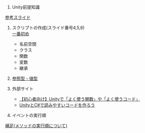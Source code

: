 1. Unity前提知識  

[参考スライド](https://drive.google.com/drive/folders/1wERc8OBgpYX3IYyQwG1kEKyiMEyuSYhc)


   1. スクリプトの作成(スライド番号4,5,6)  
      [一番初め](https://docs.google.com/presentation/d/1IqIA1zVIiNqAuvInyHzmv8hJiMidcBx5e0E52WCuGtM/edit#slide=id.g1199c5f4c43_1_130)
      - 名前空間
      - クラス
      - 関数
      - 変数
      - 継承
        
   2. [参照型・値型](2_Value_and_Reference/index1_2_Value_and_Reference.md)

   3. 外部サイト
      + <a href="   https://tempura-kingdom.jp/unity_learn/" target="_blank">【初心者向け】Unityで「よく使う関数」や「よく使うコード」</a>
      + <a href="https://tempura-kingdom.jp/unisharp/#LINQusersSelectuser_gt_userIdWhereid_gt_id_1First" target="_blank">UnityとC#で読みやすいコードを作ろう</a>

   4. イベントの実行順
   
   [補足(メソッドの実行順について)](index1_4.md)

